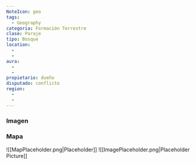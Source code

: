 ```yaml
---
NoteIcon: geo
tags:
  - Geography 
categoria: Formación Terrestre
clase: Paraje  
tipo: Bosque 
location: 
  -  
  - 
aura:
  - 
  - 
propietario: dueño
disputado: conflicto
region: 
  - 
  - 
---
```






### Imagen

### Mapa
![[MapPlaceholder.png|Placeholder]]
![[ImagePlaceholder.png|Placeholder Picture]]


